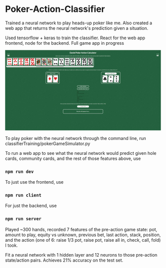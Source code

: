 # Poker-Action-Classifier
Trained a neural network to play heads-up poker like me. Also created a web app that returns the neural network's prediction given a situation.

Used tensorflow + keras to train the classifier. React for the web app frontend, node for the backend. Full game app in progress 

![alt text](https://github.com/d-zg/Poker-Action-Classifier/blob/main/Screenshot%202023-01-21%20121145.jpg)

To play poker with the neural network through the command line, run classifierTraining/pokerGameSimulator.py 

To run a web app to see what the neural network would predict given hole cards, community cards, and the rest of those features above, use
### `npm run dev`

To just use the frontend, use
### `npm run client`

For just the backend, use
### `npm run server`

Played ~300 hands, recorded 7 features of the pre-action game state: pot, amount to play, equity vs unknown, previous bet, last action, stack, position, and the action (one of 6: raise 1/3 pot, raise pot, raise all in, check, call, fold) I took.

Fit a neural network with 1 hidden layer and 12 neurons to those pre-action state/action pairs. Achieves 21% accuracy on the test set. 
